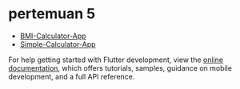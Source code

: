 # pertemuan 5

- [BMI-Calculator-App](https://github.com/Lakhankumawat/BMI-Calculator-App)
- [Simple-Calculator-App](https://github.com/Michael-Ogundipe/calculator_app)

For help getting started with Flutter development, view the
[online documentation](https://docs.flutter.dev/), which offers tutorials,
samples, guidance on mobile development, and a full API reference.
